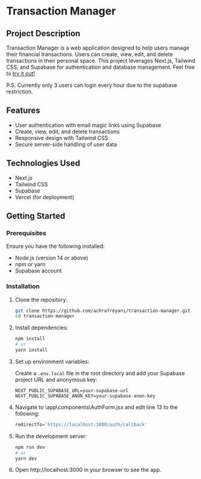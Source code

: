 # Transaction Manager

## Project Description

Transaction Manager is a web application designed to help users manage their financial transactions. Users can create, view, edit, and delete transactions in their personal space. This project leverages Next.js, Tailwind CSS, and Supabase for authentication and database management. Feel free to [try it out!](https://transaction-manager-mu.vercel.app)

P.S. Currently only 3 users can login every hour due to the supabase restriction.

## Features

- User authentication with email magic links using Supabase
- Create, view, edit, and delete transactions
- Responsive design with Tailwind CSS
- Secure server-side handling of user data

## Technologies Used

- Next.js
- Tailwind CSS
- Supabase
- Vercel (for deployment)

## Getting Started

### Prerequisites

Ensure you have the following installed:

- Node.js (version 14 or above)
- npm or yarn
- Supabase account

### Installation

1. Clone the repository:

   ```bash
   git clone https://github.com/achrafreyani/transaction-manager.git
   cd transaction-manager

2. Install dependencies:

    ```bash
    npm install
    # or
    yarn install

3. Set up environment variables:

    Create a `.env.local` file in the root directory and add your Supabase project URL and anonymous key:

    ```env
    NEXT_PUBLIC_SUPABASE_URL=your-supabase-url
    NEXT_PUBLIC_SUPABASE_ANON_KEY=your-supabase-anon-key

4. Navigate to \app\components\AuthForm.jsx and edit line 13 to the following:

    ```jsx
    redirectTo='https://localhost:3000/auth/callback'

4. Run the development server:
    
    ```bash
    npm run dev
    # or
    yarn dev

5. Open http://localhost:3000 in your browser to see the app.
